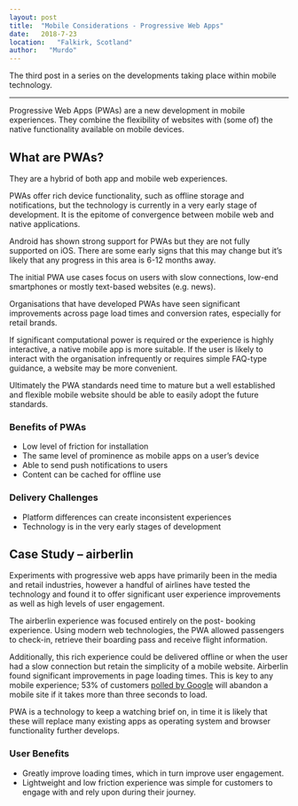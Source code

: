 ```yaml
---
layout: post
title:  "Mobile Considerations - Progressive Web Apps"
date:   2018-7-23
location:   "Falkirk, Scotland"
author:   "Murdo"
---
```


The third post in a series on the developments taking place within mobile technology.

---

Progressive Web Apps (PWAs) are a new development in mobile experiences. They combine the flexibility of websites with (some of) the native functionality available on mobile devices.

## What are PWAs? 

They are a hybrid of both app and mobile web experiences.

PWAs offer rich device functionality, such as offline storage and notifications, but the technology is currently in a very early stage of development. It is the epitome of convergence between mobile web and native applications.

Android has shown strong support for PWAs but they are not fully supported on iOS. There are some early signs that this may change but it’s likely that any progress in this area is 6-12 months away.

The initial PWA use cases focus on users with slow connections, low-end smartphones or mostly text-based websites (e.g. news).

Organisations that have developed PWAs have seen significant improvements across page load times and conversion rates, especially for retail brands.

If significant computational power is required or the experience is highly interactive, a native mobile app is more suitable. If the user is likely to interact with the organisation infrequently or requires simple FAQ-type guidance, a website may be more convenient.

Ultimately the PWA standards need time to mature but a well established and flexible mobile website should be able to easily adopt the future standards.

### Benefits of PWAs
- Low level of friction for installation
- The same level of prominence as mobile apps on a user’s device
- Able to send push notifications to users
- Content can be cached for offline use

### Delivery Challenges
- Platform differences can create inconsistent experiences
- Technology is in the very early stages of development

## Case Study – airberlin

Experiments with progressive web apps have primarily been in the media and retail industries, however a handful of airlines have tested the technology and found it to offer significant user experience improvements as well as high levels of user engagement.

The airberlin experience was focused entirely on the post- booking experience. Using modern web technologies, the PWA allowed passengers to check-in, retrieve their boarding pass and receive flight information.

Additionally, this rich experience could be delivered offline or when the user had a slow connection but retain the simplicity of a mobile website. Airberlin found significant improvements in page loading times. This is key to any mobile experience; 53% of customers [polled by Google](https://www.thinkwithgoogle.com/data/mobile-site-abandonment-three-second-load/) will abandon a mobile site if it takes more than three seconds to load.

PWA is a technology to keep a watching brief on, in time it is likely that these will replace many existing apps as operating system and browser functionality further develops.

### User Benefits
- Greatly improve loading times, which in turn improve user engagement.
- Lightweight and low friction experience was simple for customers to engage with and rely upon during their journey.